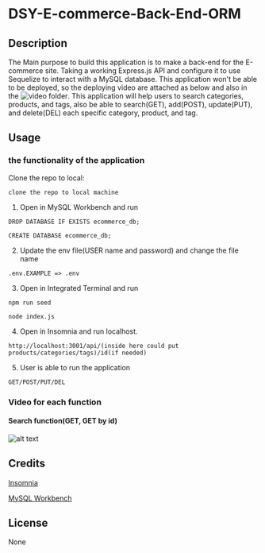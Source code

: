 # DSY-E-commerce-Back-End-ORM

## Description

The Main purpose to build this application is to make a back-end for the E-commerce site. Taking a working Express.js API and configure it to use Sequelize to interact with a MySQL database. This application won't be able to be deployed, so the deploying video are attached as below and also in the ![video folder](https://github.com/danielshang11/DSY-E-commerce-Back-End-ORM/blob/main/assets/video).
This application will help users to search categories, products, and tags, also be able to search(GET), add(POST), update(PUT), and delete(DEL) each specific category, product, and tag.

## Usage

### the functionality of the application

Clone the repo to local:
```
clone the repo to local machine
```

1. Open in MySQL Workbench and run
```
DROP DATABASE IF EXISTS ecommerce_db;

CREATE DATABASE ecommerce_db;
```
2. Update the env file(USER name and password) and change the file name
```
.env.EXAMPLE => .env
```

3. Open in Integrated Terminal and run
```
npm run seed
```

```
node index.js
```
4. Open in Insomnia and run localhost.
```
http://localhost:3001/api/(inside here could put products/categories/tags)/id(if needed)
```

5. User is able to run the application
```
GET/POST/PUT/DEL
```
### Video for each function

#### Search function(GET, GET by id)

![alt text](./assets/video/Get_for_all_tables.gif)



## Credits

[Insomnia](https://insomnia.rest/download)

[MySQL Workbench](https://www.mysql.com/products/workbench/)

## License

None

